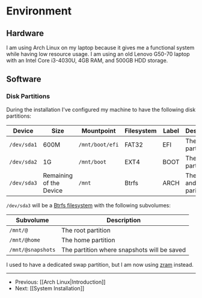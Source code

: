 # Environment

## Hardware

I am using Arch Linux on my laptop because it gives me a functional system while having low resource usage. I am using an old Lenovo G50-70 laptop with an Intel Core i3-4030U, 4GB RAM, and 500GB HDD storage.

## Software

### Disk Partitions

During the installation I've configured my machine to have the following disk partitions:

| Device      | Size                    | Mountpoint      | Filesystem | Label | Description                |
| ----------- | ----------------------- | --------------- | ---------- | ----- | -------------------------- |
| `/dev/sda1` | 600M                    | `/mnt/boot/efi` | FAT32      | EFI   | The EFI partition          |
| `/dev/sda2` | 1G                      | `/mnt/boot`     | EXT4       | BOOT  | The boot partition         |
| `/dev/sda3` | Remaining of the Device | `/mnt`          | Btrfs      | ARCH  | The root and home parition |

`/dev/sda3` will be a [Btrfs filesystem](https://wiki.archlinux.org/title/Btrfs) with the following subvolumes:

| Subvolume         | Description                                 |
| ----------------- | ------------------------------------------- |
| `/mnt/@`          | The root partition                          |
| `/mnt/@home`      | The home partition                          |
| `/mnt/@snapshots` | The partition where snapshots will be saved |

I used to have a dedicated swap partition, but I am now using [zram](https://wiki.archlinux.org/title/Zram) instead.

---

- Previous: [[Arch Linux|Introduction]]
- Next: [[System Installation]]
